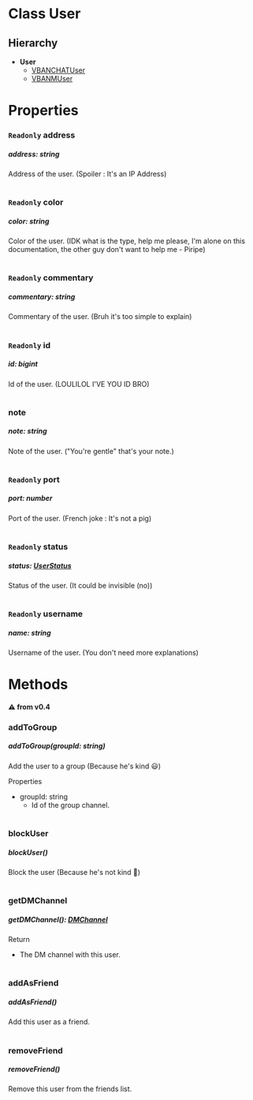 # **Class User**

## Hierarchy

-   **User**
    -   [VBANCHATUser](/docs/Classes/VBANCHATUser.md)
    -   [VBANMUser](/docs/Classes/VBANMUser.md)

#

# Properties

### `Readonly` **address**

##### address: string

Address of the user. (Spoiler : It's an IP Address)

#

### `Readonly` **color**

##### color: string

Color of the user. (IDK what is the type, help me please, I'm alone on this documentation, the other guy don't want to help me - Piripe)

#

### `Readonly` **commentary**

##### commentary: string

Commentary of the user. (Bruh it's too simple to explain)

#

### `Readonly` **id**

##### id: bigint

Id of the user. (LOULILOL I'VE YOU ID BRO)

#

### **note**

##### note: string

Note of the user. ("You're gentle" that's your note.)

#

### `Readonly` **port**

##### port: number

Port of the user. (French joke : It's not a pig)

#

### `Readonly` **status**

##### status: [UserStatus](/docs/Enums/UserStatus.md)

Status of the user. (It could be invisible (no))

#

### `Readonly` **username**

##### name: string

Username of the user. (You don't need more explanations)

#

# Methods

#### :warning: from v0.4

### **addToGroup**

##### addToGroup(groupId: string)

Add the user to a group (Because he's kind :smiley:)

Properties

-   groupId: string
    -   Id of the group channel.

#

### **blockUser**

##### blockUser()

Block the user (Because he's not kind 🤬)

#

### **getDMChannel**

##### getDMChannel(): [DMChannel](/docs/Classes/DMChannel.md)

Return

-   The DM channel with this user.

#

### **addAsFriend**

##### addAsFriend()

Add this user as a friend.

#

### **removeFriend**

##### removeFriend()

Remove this user from the friends list.

#
